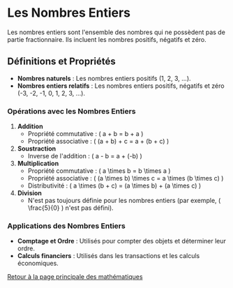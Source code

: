 # Les Nombres Entiers

Les nombres entiers sont l'ensemble des nombres qui ne possèdent pas de partie fractionnaire. Ils incluent les nombres positifs, négatifs et zéro.

## Définitions et Propriétés

- **Nombres naturels** : Les nombres entiers positifs (1, 2, 3, ...).
- **Nombres entiers relatifs** : Les nombres entiers positifs, négatifs et zéro (-3, -2, -1, 0, 1, 2, 3, ...).

### Opérations avec les Nombres Entiers

1. **Addition**
   - Propriété commutative : \( a + b = b + a \)
   - Propriété associative : \( (a + b) + c = a + (b + c) \)
2. **Soustraction**
   - Inverse de l'addition : \( a - b = a + (-b) \)
3. **Multiplication**
   - Propriété commutative : \( a \times b = b \times a \)
   - Propriété associative : \( (a \times b) \times c = a \times (b \times c) \)
   - Distributivité : \( a \times (b + c) = (a \times b) + (a \times c) \)
4. **Division**
   - N'est pas toujours définie pour les nombres entiers (par exemple, \( \frac{5}{0} \) n'est pas défini).

### Applications des Nombres Entiers

- **Comptage et Ordre** : Utilisés pour compter des objets et déterminer leur ordre.
- **Calculs financiers** : Utilisés dans les transactions et les calculs économiques.

[Retour à la page principale des mathématiques](maths.md)